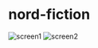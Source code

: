 # nord-fiction
![screen1](https://user-images.githubusercontent.com/86318188/128875139-2ba03037-c87e-47a2-ac53-fdc8b0e91485.png)
![screen2](https://user-images.githubusercontent.com/86318188/128875144-008e9ccf-b089-4f63-af77-d05bbb24983a.png)
~~~
